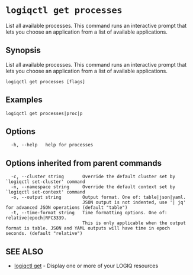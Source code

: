 # `logiqctl get processes`

List all available processes. This command runs an interactive prompt that lets you choose an application from a list of available applications.

## Synopsis

List all available processes. This command runs an interactive prompt that lets you choose an application from a list of available applications.

```
logiqctl get processes [flags]
```

## Examples

```
logiqctl get processes|proc|p
```

## Options

```
  -h, --help   help for processes
```

## Options inherited from parent commands

```
  -c, --cluster string       Override the default cluster set by `logiqctl set-cluster' command
  -n, --namespace string     Override the default context set by `logiqctl set-context' command
  -o, --output string        Output format. One of: table|json|yaml. 
                             JSON output is not indented, use '| jq' for advanced JSON operations (default "table")
  -t, --time-format string   Time formatting options. One of: relative|epoch|RFC3339. 
                             This is only applicable when the output format is table. JSON and YAML outputs will have time in epoch seconds. (default "relative")
```

## SEE ALSO

* [logiqctl get](/get/logiqctl_get)	 - Display one or more of your LOGIQ resources

